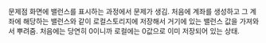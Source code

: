 문제점
화면에 밸런스를 표시하는 과정에서 문제가 생김.
처음에 계좌를 생성하고 그 계좌에 해당하는 밸런스와 같이 로컬스토리지에 저장해서 거기에 있는 밸런스 값을 가져와서 뿌려줌.
처음에는 당연히 0이니까 로컬에는 0값으로 이미 저장되어 있는 상태.

